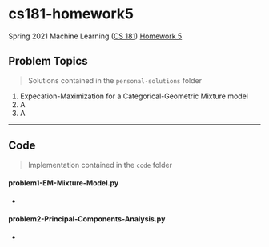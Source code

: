 # cs181-homework5
Spring 2021 Machine Learning ([CS 181](https://harvard-ml-courses.github.io/cs181-web-2021/)) [Homework 5](https://github.com/harvard-ml-courses/cs181-s21-homeworks/tree/main/hw5)

## Problem Topics

> Solutions contained in the `personal-solutions` folder

1. Expecation-Maximization for a Categorical-Geometric Mixture model
2. A
3. A

---

## Code

> Implementation contained in the `code` folder

#### problem1-EM-Mixture-Model.py

- 

#### problem2-Principal-Components-Analysis.py

- 
